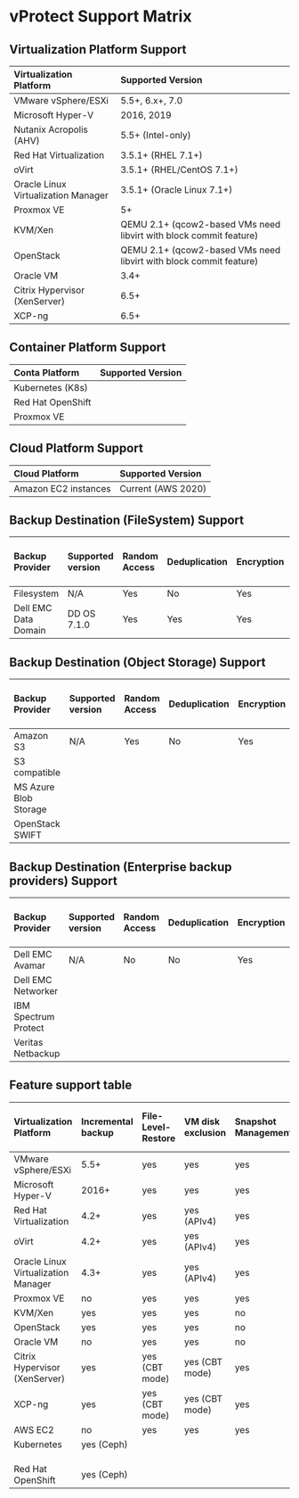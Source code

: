 # vProtect Support Matrix

## Virtualization Platform Support

| Virtualization Platform | Supported Version |
| :--- | :--- |
| VMware vSphere/ESXi | 5.5+, 6.x+, 7.0 |
| Microsoft Hyper-V | 2016, 2019 |
| Nutanix Acropolis \(AHV\) | 5.5+ \(Intel-only\) |
| Red Hat Virtualization | 3.5.1+ \(RHEL 7.1+\) |
| oVirt | 3.5.1+ \(RHEL/CentOS 7.1+\) |
| Oracle Linux Virtualization Manager | 3.5.1+ \(Oracle Linux 7.1+\) |
| Proxmox VE | 5+ |
| KVM/Xen | QEMU 2.1+ \(qcow2-based VMs need libvirt with block commit feature\) |
| OpenStack | QEMU 2.1+ \(qcow2-based VMs need libvirt with block commit feature\) |
| Oracle VM | 3.4+ |
| Citrix Hypervisor \(XenServer\) | 6.5+ |
| XCP-ng | 6.5+ |

## Container Platform Support

| Conta Platform | Supported Version |
| :--- | :--- |
| Kubernetes \(K8s\) |  |
| Red Hat OpenShift |  |
| Proxmox VE |  |

## Cloud Platform Support

| Cloud Platform | Supported Version |
| :--- | :--- |
| Amazon EC2 instances | Current \(AWS 2020\) |

## Backup Destination \(FileSystem\) Support

| Backup  Provider | Supported version | Random Access | Deduplication | Encryption | pre/post   access command execution |
| :--- | :--- | :--- | :--- | :--- | :--- |
| Filesystem | N/A | Yes | No | Yes | Yes |
| Dell EMC Data Domain | DD OS 7.1.0 | Yes | Yes | Yes | Yes |

## Backup Destination \(Object Storage\) Support

| Backup  Provider | Supported version | Random Access | Deduplication | Encryption | pre/post   access command execution |
| :--- | :--- | :--- | :--- | :--- | :--- |
| Amazon S3 | N/A | Yes | No | Yes | Yes |
| S3 compatible |  |  |  |  |  |
| MS Azure Blob Storage |  |  |  |  |  |
| OpenStack SWIFT |  |  |  |  |  |

## Backup Destination \(Enterprise backup providers\) Support

| Backup  Provider | Supported version | Random Access | Deduplication | Encryption | pre/post   access command execution |
| :--- | :--- | :--- | :--- | :--- | :--- |
| Dell EMC Avamar | N/A | No | No | Yes | Yes |
| Dell EMC Networker |  |  |  |  |  |
| IBM Spectrum Protect |  |  |  |  |  |
| Veritas Netbackup |  |  |  |  |  |

## Feature support table

| Virtualization Platform | Incremental backup | File-Level-Restore | VM disk exclusion | Snapshot Management | Pre/Post Snapshot command execution | VM Tags |
| :--- | :--- | :--- | :--- | :--- | :--- | :--- |
| VMware vSphere/ESXi | 5.5+ | yes | yes | yes | yes | yes |
| Microsoft Hyper-V | 2016+ | yes | yes | yes | yes | yes |
| Red Hat Virtualization | 4.2+ | yes | yes \(APIv4\) | yes | yes | yes |
| oVirt | 4.2+ | yes | yes \(APIv4\) | yes | yes | yes |
| Oracle Linux Virtualization Manager | 4.3+ | yes | yes \(APIv4\) | yes | yes | yes |
| Proxmox VE | no | yes | yes | yes | yes | no |
| KVM/Xen | yes | yes | yes | no | yes | no |
| OpenStack | yes | yes | yes | no | yes | yes |
| Oracle VM | no | yes | yes | no | no | no |
| Citrix Hypervisor \(XenServer\) | yes | yes \(CBT mode\) | yes \(CBT mode\) | yes | yes | yes |
| XCP-ng | yes | yes \(CBT mode\) | yes \(CBT mode\) | yes | yes | yes |
| AWS EC2 | no | yes | yes | yes | no | yes |
| Kubernetes | yes \(Ceph\) |  |  |  |  |  |
|  |  |  |  |  |  |  |
|  |  |  |  |  |  |  |
|  |  |  |  |  |  |  |
| Red Hat OpenShift | yes \(Ceph\) |  |  |  |  |  |

